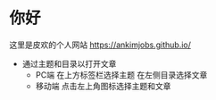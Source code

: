 # 你好 
这里是皮欢的个人网站 <https://ankimjobs.github.io/>
- 通过主题和目录以打开文章
    - PC端 在上方标签栏选择主题 在左侧目录选择文章
    - 移动端 点击左上角图标选择主题和文章


